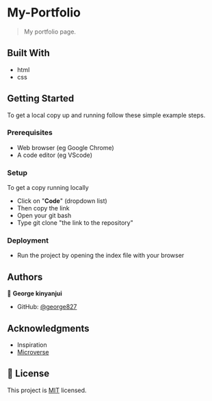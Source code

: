 # My-Portfolio


> My portfolio page.


## Built With

- html
- css

## Getting Started


To get a local copy up and running follow these simple example steps.

### Prerequisites

- Web browser (eg Google Chrome)
- A code editor (eg VScode)

### Setup
To get a copy running locally
- Click on "**Code**" (dropdown list)
- Then copy the link
- Open your git bash
- Type git clone "the link to the repository"

### Deployment
- Run the project by opening the index file with your browser 

## Authors

👤 **George kinyanjui**

- GitHub: [@george827](https://github.com/george827)


## Acknowledgments
- Inspiration
- [Microverse](https://github.com/microverseinc)


## 📝 License

This project is [MIT](https://github.com/george827/My-Portfolio/blob/main/LICENSE) licensed.

